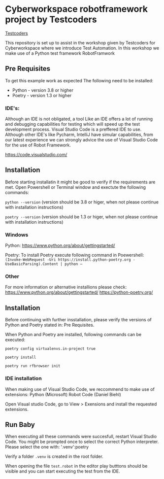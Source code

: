 # Cyberworkspace robotframework project by Testcoders

[Testcoders](https://www.testcoders.nl)

This repository is set up to assist in the workshop given by Testcoders for Cyberworkspace where we introduce Test Automation. In this workshop we make use of a Python test framework RobotFramwork

## Pre Requisites

To get this example work as expected The following need to be installed:
- Python - version 3.8 or higher
- Poetry - version 1.3 or higher

### IDE's:

Although an IDE is not obligated, a tool Like an IDE offers a lot of running and debugging capabilities for testing which will speed up the test development process.
Visual Studio Code is a preffered IDE to use. Although other IDE's like Pycharm, IntelliJ have simular capabilities, from our latest experience we can strongly advice the use of Visual Studio Code for the use of Robot Framework. 

https://code.visualstudio.com/

## Installation

Before starting installatin it might be good to verify if the requirements are met.
Open Powershell or Terminal window and exectute the following commands:

`python --version`
(version should be 3.8 or higer, when not please continue with installation instructions)

`poetry --version`
(version should be 1.3 or higer, when not please continue with installation instructions)

### Windows

Python:
https://www.python.org/about/gettingstarted/

Poetry:
To install Poetry execute following command in Poewershell:
`(Invoke-WebRequest -Uri https://install.python-poetry.org -UseBasicParsing).Content | python –`

### Other

For more information or alternative installions please check:
https://www.python.org/about/gettingstarted/
https://python-poetry.org/

## Installation

Before continuing with further insstallation, please verify the versions of Python and Poetry stated in: Pre Requisites.

When Python and Poetry are installed, following commands can be executed:

`poetry config virtualenvs.in-project true`

`poetry install`

`poetry run rfbrowser init`

### IDE installation

When making use of Visual Studio Code, we reccommend to make use of extensions:
Python (Microsoft)
Robot Code (Daniel Biehl)

Open Visual studio Code, go to View > Exensions and install the requested extensions.

## Run Baby

When executing all these commands were succesfull, restart Visual Studio Code.
You might be prompted once to select the correct Python interpreter. Please select the one with: '.venv':poetry 

Verify a folder `.venv` is created in the root folder.

When opening the file `test.robot` in the editor play butttons should be visible and you can start executing the test from the IDE.